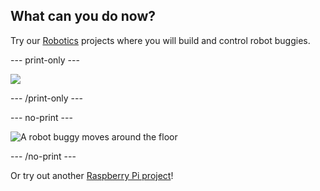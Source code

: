 ## What can you do now?

Try our [Robotics](https://projects.raspberrypi.org/en/projects?interests%5B%5D=robotics) projects where you will build and control robot buggies.

--- print-only --- 

![](https://projects-static.raspberrypi.org/projects/build-a-buggy/023941b95648dfd29594734493e6521bc6720a7f/en/images/banner.png)

--- /print-only ---

--- no-print ---

![A robot buggy moves around the floor](https://projects-static.raspberrypi.org/projects/build-a-buggy/023941b95648dfd29594734493e6521bc6720a7f/en/images/finished.gif)

--- /no-print ---

Or try out another [Raspberry Pi project](https://projects.raspberrypi.org/en/projects?hardware[]=raspberry-pi)!
